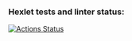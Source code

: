 ### Hexlet tests and linter status:
[![Actions Status](https://github.com/sergious1337optimax/backend-project-lvl1/workflows/hexlet-check/badge.svg)](https://github.com/sergious1337optimax/backend-project-lvl1/actions)